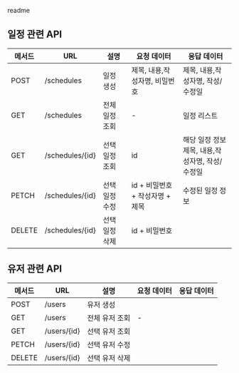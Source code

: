 readme

## 일정 관련 API
| 메서드    | URL             | 설명       | 요청 데이터                   | 응답 데이터 |
|--------|-----------------|----------|--------------------------|-------------|
| POST   | /schedules      | 일정 생성    | 제목, 내용,작성자명, 비밀번호 | 제목, 내용,작성자명, 작성/수정일  |
| GET    | /schedules      | 전체 일정 조회 | -                        | 일정 리스트 |
| GET    | /schedules/{id} | 선택 일정 조회 | id                       | 해당 일정 정보<br/>제목, 내용,작성자명, 작성/수정일 |
| PETCH  | /schedules/{id} | 선택 일정 수정 | id + 비밀번호 + 작성자명 + 제목    | 수정된 일정 정보 |
| DELETE | /schedules/{id} | 선택 일정 삭제 | id + 비밀번호                | |

## 유저 관련 API
| 메서드    | URL             | 설명       | 요청 데이터                   | 응답 데이터 |
|--------|-----------------|----------|--------------------------|-------------|
| POST   | /users          | 유저 생성    |  |   |
| GET    | /users      | 전체 유저 조회 | -                        |  |
| GET    | /users/{id} | 선택 유저 조회 |                       |  |
| PETCH  | /users/{id} | 선택 유저 수정 |     |  |
| DELETE | /users/{id} | 선택 유저 삭제 |                 | |